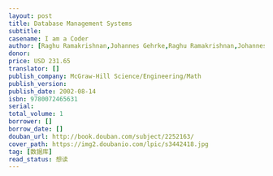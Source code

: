 ```yaml
---
layout: post
title: Database Management Systems
subtitle: 
casename: I am a Coder
author: [Raghu Ramakrishnan,Johannes Gehrke,Raghu Ramakrishnan,Johannes Gehrke]
donor: 
price: USD 231.65
translator: []
publish_company: McGraw-Hill Science/Engineering/Math
publish_version: 
publish_date: 2002-08-14
isbn: 9780072465631
serial: 
total_volume: 1
borrower: []
borrow_date: []
douban_url: http://book.douban.com/subject/2252163/
cover_path: https://img2.doubanio.com/lpic/s3442418.jpg
tag: [数据库]
read_status: 想读
---
```

